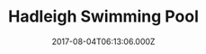 ---
date: 2017-08-04T06:13:06.000Z
title: Hadleigh Swimming Pool
latitude: 52.04454122139633
longitude: 0.9586564785024496
url: http://www.ssleisure.co.uk
category: checkin
---